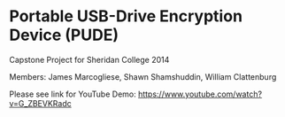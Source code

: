Portable USB-Drive Encryption Device (PUDE)
========
Capstone Project for Sheridan College 2014

Members: James Marcogliese, Shawn Shamshuddin, William Clattenburg

Please see link for YouTube Demo:
https://www.youtube.com/watch?v=G_ZBEVKRadc




